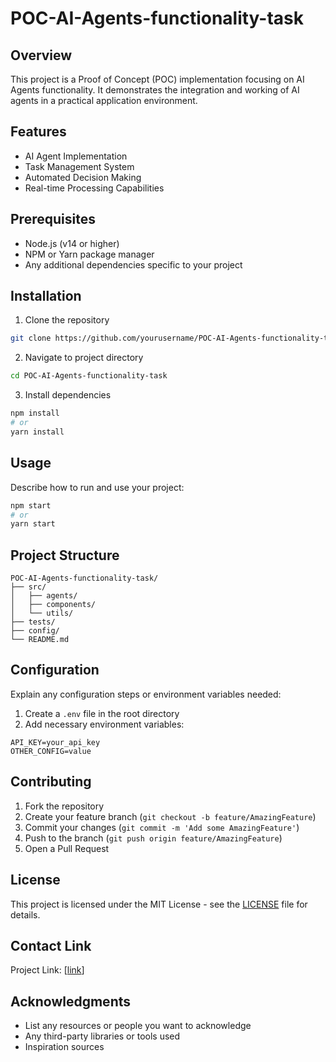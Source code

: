 # POC-AI-Agents-functionality-task

## Overview
This project is a Proof of Concept (POC) implementation focusing on AI Agents functionality. It demonstrates the integration and working of AI agents in a practical application environment.

## Features
- AI Agent Implementation
- Task Management System
- Automated Decision Making
- Real-time Processing Capabilities

## Prerequisites
- Node.js (v14 or higher)
- NPM or Yarn package manager
- Any additional dependencies specific to your project

## Installation

1. Clone the repository
```bash
git clone https://github.com/yourusername/POC-AI-Agents-functionality-task.git
```

2. Navigate to project directory
```bash
cd POC-AI-Agents-functionality-task
```

3. Install dependencies
```bash
npm install
# or
yarn install
```

## Usage
Describe how to run and use your project:

```bash
npm start
# or
yarn start
```

## Project Structure
```
POC-AI-Agents-functionality-task/
├── src/
│   ├── agents/
│   ├── components/
│   └── utils/
├── tests/
├── config/
└── README.md
```

## Configuration
Explain any configuration steps or environment variables needed:

1. Create a `.env` file in the root directory
2. Add necessary environment variables:
```
API_KEY=your_api_key
OTHER_CONFIG=value
```

## Contributing
1. Fork the repository
2. Create your feature branch (`git checkout -b feature/AmazingFeature`)
3. Commit your changes (`git commit -m 'Add some AmazingFeature'`)
4. Push to the branch (`git push origin feature/AmazingFeature`)
5. Open a Pull Request

## License
This project is licensed under the MIT License - see the [LICENSE](LICENSE) file for details.

## Contact Link

Project Link: [[link](https://colab.research.google.com/drive/1O191UhyIkOkRjN93wUaQ9ODh_KsaCEb6#scrollTo=1fxF4WAK3d4T)]

## Acknowledgments
* List any resources or people you want to acknowledge
* Any third-party libraries or tools used
* Inspiration sources 
